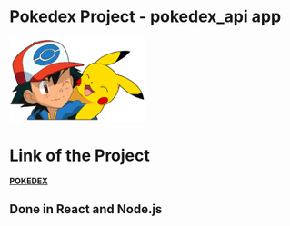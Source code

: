 # Pokedex Project - pokedex_api app

<p align="left">
  <img height="150" src="./pokemon.png" />
</p>

# Link of the Project
**[POKEDEX](https://url.here)**

## Done in React and Node.js